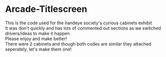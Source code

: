 # Arcade-Titlescreen

This is the code used for the handeye society's curious cabinets exhibit </br>
It was don't quickly and has lots of commented out sections as we switched drivers/ideas to make it happen </br>
Please enjoy and make better!</br>
There were 2 cabinets and though both codes are similar they attached seperately, let's make them one!
